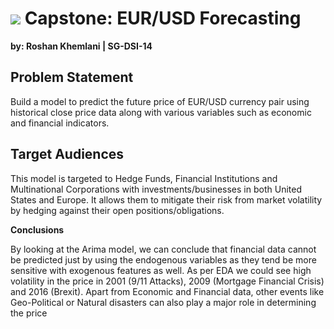 # ![](https://ga-dash.s3.amazonaws.com/production/assets/logo-9f88ae6c9c3871690e33280fcf557f33.png) Capstone: EUR/USD Forecasting

**by: Roshan Khemlani | SG-DSI-14**

## Problem Statement

Build a model to predict the future price of EUR/USD currency pair using historical close price data along with various variables such as economic and financial indicators.

## Target Audiences

This model is targeted to Hedge Funds, Financial Institutions and Multinational Corporations with investments/businesses in both United States and Europe. It allows them to mitigate their risk from market volatility by hedging against their open positions/obligations.

**Conclusions**

By looking at the Arima model, we can conclude that financial data cannot be predicted just by using the endogenous variables as they tend be more sensitive with exogenous features as well. As per EDA we could see high volatility in the price in 2001 (9/11 Attacks), 2009 (Mortgage Financial Crisis) and 2016 (Brexit). Apart from Economic and Financial data, other events like Geo-Political or Natural disasters can also play a major role in determining the price
